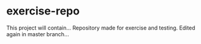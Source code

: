 # exercise-repo
This project will contain...
Repository made for exercise and testing.
Edited again in master branch...
